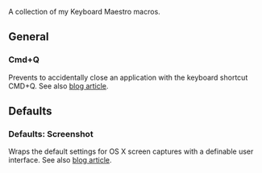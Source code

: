 A collection of my Keyboard Maestro macros.


## General

### Cmd+Q

Prevents to accidentally close an application with the keyboard shortcut CMD+Q. See also [blog article](http://acky.de/22).

## Defaults


### Defaults: Screenshot

Wraps the default settings for OS X screen captures with a definable user interface. See also [blog article](http://acky.de/23).